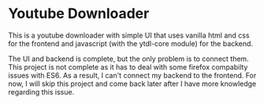 # Youtube Downloader

This is a youtube downloader with simple UI that uses vanilla html and css for the frontend and javascript (with the ytdl-core module) for the backend.

The UI and backend is complete, but the only problem is to connect them.
This project is not complete as it has to deal with some firefox compabilty issues with ES6. As a result, I can't connect my backend to the frontend. For now, I will skip this project and come back later after I have more knowledge regarding this issue.
